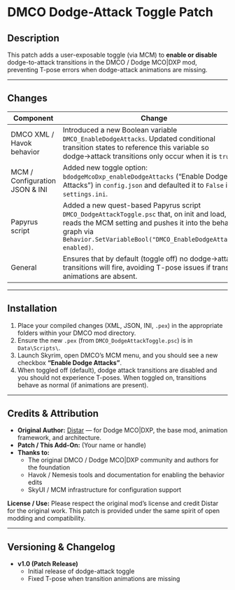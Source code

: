 # DMCO Dodge-Attack Toggle Patch

## Description  
This patch adds a user-exposable toggle (via MCM) to **enable or disable** dodge-to-attack transitions in the DMCO / Dodge MCO|DXP mod, preventing T-pose errors when dodge-attack animations are missing.

---

## Changes  

| Component | Change |
|---|---|
| DMCO XML / Havok behavior | Introduced a new Boolean variable `DMCO_EnableDodgeAttacks`. Updated conditional transition states to reference this variable so dodge→attack transitions only occur when it is `true`. |
| MCM / Configuration JSON & INI | Added new toggle option: `bdodgeMcoDxp_enableDodgeAttacks` (“Enable Dodge Attacks”) in `config.json` and defaulted it to `False` in `settings.ini`. |
| Papyrus script | Added a new quest-based Papyrus script `DMCO_DodgeAttackToggle.psc` that, on init and load, reads the MCM setting and pushes it into the behavior graph via `Behavior.SetVariableBool("DMCO_EnableDodgeAttacks", enabled)`. |
| General | Ensures that by default (toggle off) no dodge→attack transitions will fire, avoiding T-pose issues if transition animations are absent. |

---

## Installation

1. Place your compiled changes (XML, JSON, INI, `.pex`) in the appropriate folders within your DMCO mod directory.
2. Ensure the new `.pex` (from `DMCO_DodgeAttackToggle.psc`) is in `Data\Scripts\`.
3. Launch Skyrim, open DMCO’s MCM menu, and you should see a new checkbox **“Enable Dodge Attacks”**.
4. When toggled off (default), dodge attack transitions are disabled and you should not experience T-poses. When toggled on, transitions behave as normal (if animations are present).

---

## Credits & Attribution

- **Original Author:** [Distar](https://www.distaranimation.com/mods/dodge) — for Dodge MCO|DXP, the base mod, animation framework, and architecture.  
- **Patch / This Add-On:** (Your name or handle)  
- **Thanks to:**  
  - The original DMCO / Dodge MCO|DXP community and authors for the foundation  
  - Havok / Nemesis tools and documentation for enabling the behavior edits  
  - SkyUI / MCM infrastructure for configuration support  

**License / Use:** Please respect the original mod’s license and credit Distar for the original work. This patch is provided under the same spirit of open modding and compatibility.

---

## Versioning & Changelog

- **v1.0 (Patch Release)**  
  - Initial release of dodge-attack toggle  
  - Fixed T-pose when transition animations are missing  
